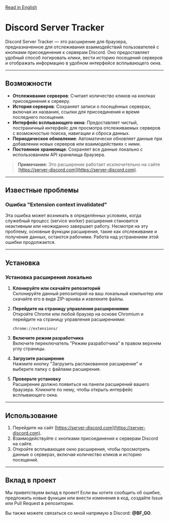 [Read in English](README.md)

# Discord Server Tracker

Discord Server Tracker — это расширение для браузера, предназначенное для отслеживания взаимодействий пользователей с кнопками присоединения к серверам Discord. Оно предоставляет удобный способ логировать клики, вести историю посещений серверов и отображать информацию в удобном интерфейсе всплывающего окна.

---

## Возможности

- **Отслеживание серверов**: Считает количество кликов на кнопках присоединения к серверу.
- **История серверов**: Сохраняет записи о посещëнных серверах, включая их названия, ссылки для присоединения и время последнего посещения.
- **Интерфейс всплывающего окна**: Предоставляет чистый, постраничный интерфейс для просмотра отслеживаемых серверов с возможностью поиска, навигации и сброса данных.
- **Периодическое обновление**: Автоматически обновляет данные при добавлении новых серверов или взаимодействиях с ними.
- **Постоянное хранилище**: Сохраняет все данные локально с использованием API хранилища браузера.

> **Примечание**: Это расширение работает исключительно на сайте [https://server-discord.com](https://server-discord.com).

---

## Известные проблемы

### Ошибка "Extension context invalidated"

Эта ошибка может возникать в определённых условиях, когда служебный процесс (service worker) расширения становится неактивным или неожиданно завершает работу. Несмотря на эту проблему, основные функции расширения, такие как отслеживание и получение данных, остаются рабочими. Работа над устранением этой ошибки продолжается.

---

## Установка

### Установка расширения локально

1. **Клонируйте или скачайте репозиторий**  
   Склонируйте данный репозиторий на ваш локальный компьютер или скачайте его в виде ZIP-архива и извлеките файлы.

2. **Перейдите на страницу управления расширениями**  
   Откройте Chrome или любой браузер на основе Chromium и перейдите на страницу управления расширениями:

   ```
   chrome://extensions/
   ```

3. **Включите режим разработчика**  
   Включите переключатель "Режим разработчика" в правом верхнем углу страницы.

4. **Загрузите расширение**  
   Нажмите кнопку "Загрузить распакованное расширение" и выберите папку с файлами расширения.

5. **Проверьте установку**  
   Расширение должно появиться на панели расширений вашего браузера. Кликните по нему, чтобы открыть интерфейс всплывающего окна.

---

## Использование

1. Перейдите на сайт [https://server-discord.com](https://server-discord.com).
2. Взаимодействуйте с кнопками присоединения к серверам Discord на сайте.
3. Откройте всплывающее окно расширения, чтобы просмотреть данные о серверах, включая количество кликов и историю посещений.

---

## Вклад в проект

Мы приветствуем вклад в проект! Если вы хотите сообщить об ошибке, предложить новые функции или внести изменения в код, создайте Issue или Pull Request в репозитории.

Вы также можете связаться со мной напрямую в Discord: **@BF_GO**.
